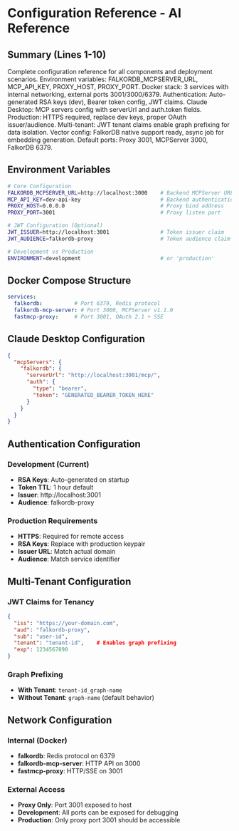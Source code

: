 # Configuration Reference - AI Reference

## Summary (Lines 1-10)
Complete configuration reference for all components and deployment scenarios.
Environment variables: FALKORDB_MCPSERVER_URL, MCP_API_KEY, PROXY_HOST, PROXY_PORT.
Docker stack: 3 services with internal networking, external ports 3001/3000/6379.
Authentication: Auto-generated RSA keys (dev), Bearer token config, JWT claims.
Claude Desktop: MCP servers config with serverUrl and auth.token fields.
Production: HTTPS required, replace dev keys, proper OAuth issuer/audience.
Multi-tenant: JWT tenant claims enable graph prefixing for data isolation.
Vector config: FalkorDB native support ready, async job for embedding generation.
Default ports: Proxy 3001, MCPServer 3000, FalkorDB 6379.

## Environment Variables
```bash
# Core Configuration
FALKORDB_MCPSERVER_URL=http://localhost:3000    # Backend MCPServer URL
MCP_API_KEY=dev-api-key                         # Backend authentication
PROXY_HOST=0.0.0.0                              # Proxy bind address
PROXY_PORT=3001                                 # Proxy listen port

# JWT Configuration (Optional)
JWT_ISSUER=http://localhost:3001                # Token issuer claim
JWT_AUDIENCE=falkordb-proxy                     # Token audience claim

# Development vs Production
ENVIRONMENT=development                         # or 'production'
```

## Docker Compose Structure
```yaml
services:
  falkordb:          # Port 6379, Redis protocol
  falkordb-mcp-server: # Port 3000, MCPServer v1.1.0
  fastmcp-proxy:     # Port 3001, OAuth 2.1 + SSE
```

## Claude Desktop Configuration
```json
{
  "mcpServers": {
    "falkordb": {
      "serverUrl": "http://localhost:3001/mcp/",
      "auth": {
        "type": "bearer",
        "token": "GENERATED_BEARER_TOKEN_HERE"
      }
    }
  }
}
```

## Authentication Configuration
### Development (Current)
- **RSA Keys**: Auto-generated on startup
- **Token TTL**: 1 hour default
- **Issuer**: http://localhost:3001
- **Audience**: falkordb-proxy

### Production Requirements
- **HTTPS**: Required for remote access
- **RSA Keys**: Replace with production keypair
- **Issuer URL**: Match actual domain
- **Audience**: Match service identifier

## Multi-Tenant Configuration
### JWT Claims for Tenancy
```json
{
  "iss": "https://your-domain.com",
  "aud": "falkordb-proxy",
  "sub": "user-id",
  "tenant": "tenant-id",    # Enables graph prefixing
  "exp": 1234567890
}
```

### Graph Prefixing
- **With Tenant**: `tenant-id_graph-name`
- **Without Tenant**: `graph-name` (default behavior)

## Network Configuration
### Internal (Docker)
- **falkordb**: Redis protocol on 6379
- **falkordb-mcp-server**: HTTP API on 3000
- **fastmcp-proxy**: HTTP/SSE on 3001

### External Access
- **Proxy Only**: Port 3001 exposed to host
- **Development**: All ports can be exposed for debugging
- **Production**: Only proxy port 3001 should be accessible